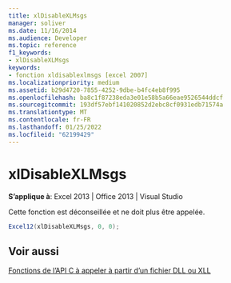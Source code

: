 ```yaml
---
title: xlDisableXLMsgs
manager: soliver
ms.date: 11/16/2014
ms.audience: Developer
ms.topic: reference
f1_keywords:
- xlDisableXLMsgs
keywords:
- fonction xldisablexlmsgs [excel 2007]
ms.localizationpriority: medium
ms.assetid: b29d4720-7855-4252-9dbe-b4fc4eb8f995
ms.openlocfilehash: ba8c1f87238eda3e01e58b5a66eae9526544ddcf
ms.sourcegitcommit: 193df57ebf141020852d2ebc8cf0931edb71574a
ms.translationtype: MT
ms.contentlocale: fr-FR
ms.lasthandoff: 01/25/2022
ms.locfileid: "62199429"
---
```

# <a name="xldisablexlmsgs"></a>xlDisableXLMsgs

 **S’applique à**: Excel 2013 | Office 2013 | Visual Studio 
  
Cette fonction est déconseillée et ne doit plus être appelée.
  
```cs
Excel12(xlDisableXLMsgs, 0, 0);
```

## <a name="see-also"></a>Voir aussi



[Fonctions de l’API C à appeler à partir d’un fichier DLL ou XLL](c-api-functions-that-can-be-called-only-from-a-dll-or-xll.md)

